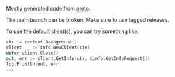 Mostly generated code from [proto](https://github.com/unioneplatform/proto).

The main branch can be broken. Make sure to use tagged releases.

To use the default client(s), you can try something like:

```go
ctx := context.Background()
client, _ := info.NewClient(ctx)
defer client.Close()
out, err := client.GetInfo(ctx, &info.GetInfoRequest{})
log.Println(out, err)
...
```
